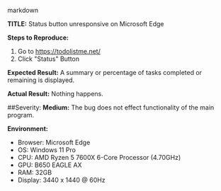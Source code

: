 markdown

**TITLE:** Status button unresponsive on Microsoft Edge

**Steps to Reproduce:**
1. Go to https://todolistme.net/
2. Click "Status" Button

**Expected Result:**
A summary or percentage of tasks completed or remaining is displayed.

**Actual Result:**
Nothing happens.

##Severity: 
**Medium:** 
The bug does not effect functionality of the main program.

**Environment:**
- Browser: Microsoft Edge
- OS: Windows 11 Pro
- CPU: AMD Ryzen 5 7600X 6-Core Processor (4.70GHz)
- GPU: B650 EAGLE AX
- RAM: 32GB
- Display: 3440 x 1440 @ 60Hz
